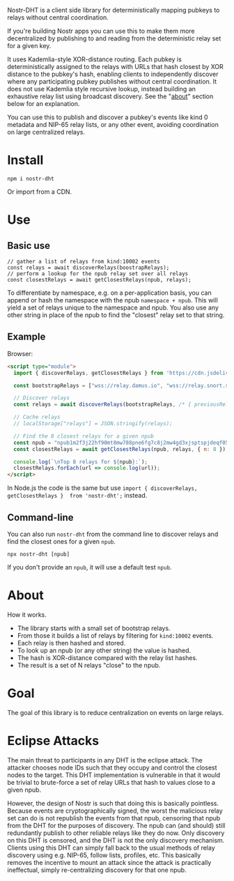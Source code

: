 Nostr-DHT is a client side library for deterministically mapping pubkeys to relays without central coordination.

If you're building Nostr apps you can use this to make them more decentralized by publishing to and reading from the deterministic relay set for a given key.

It uses Kademlia-style XOR-distance routing. Each pubkey is deterministically assigned to the relays with URLs that hash closest by XOR distance to the pubkey's hash, enabling clients to independently discover where any participating pubkey publishes without central coordination. It does not use Kademlia style recursive lookup, instead building an exhaustive relay list using broadcast discovery. See the "[about](#about)" section below for an explanation.

You can use this to publish and discover a pubkey's events like kind 0 metadata and NIP-65 relay lists, or any other event, avoiding coordination on large centralized relays.

# Install

```shell
npm i nostr-dht
```

Or import from a CDN.

# Use

## Basic use

```
// gather a list of relays from kind:10002 events
const relays = await discoverRelays(boostrapRelays);
// perform a lookup for the npub relay set over all relays
const closestRelays = await getClosestRelays(npub, relays);
```

To differentiate by namespace, e.g. on a per-application basis, you can append or hash the namespace with the npub `namespace + npub`. This will yield a set of relays unique to the namespace and npub. You also use any other string in place of the npub to find the "closest" relay set to that string.

## Example

Browser:

```html
<script type="module">
  import { discoverRelays, getClosestRelays } from 'https://cdn.jsdelivr.net/npm/nostr-dht@latest/nostr-dht.js';

  const bootstrapRelays = ["wss://relay.damus.io", "wss://relay.snort.social", "wss://nos.lol"];

  // Discover relays
  const relays = await discoverRelays(bootstrapRelays, /* { previousRelays: localStorage["relays"] } */);

  // Cache relays
  // localStorage["relays"] = JSON.stringify(relays);

  // Find the 8 closest relays for a given npub
  const npub = "npub1m2f3j22hf90mt8mw788pne6fg7c8j2mw4gd3xjsptspjdeqf05dqhr54wn";
  const closestRelays = await getClosestRelays(npub, relays, { n: 8 });

  console.log(`\nTop 8 relays for ${npub}:`);
  closestRelays.forEach(url => console.log(url));
</script>
```

In Node.js the code is the same but use `import { discoverRelays, getClosestRelays }  from 'nostr-dht';` instead.

## Command-line

You can also run `nostr-dht` from the command line to discover relays and find the closest ones for a given `npub`.

```shell
npx nostr-dht [npub]
```

If you don't provide an `npub`, it will use a default test `npub`.

# About

How it works.

- The library starts with a small set of bootstrap relays.
- From those it builds a list of relays by filtering for `kind:10002` events.
- Each relay is then hashed and stored.
- To look up an npub (or any other string) the value is hashed.
- The hash is XOR-distance compared with the relay list hashes.
- The result is a set of N relays "close" to the npub.

# Goal

The goal of this library is to reduce centralization on events on large relays.

# Eclipse Attacks

The main threat to participants in any DHT is the eclipse attack. The attacker chooses node IDs such that they occupy and control the closest nodes to the target. This DHT implementation is vulnerable in that it would be trivial to brute-force a set of relay URLs that hash to values close to a given npub.

However, the design of Nostr is such that doing this is basically pointless. Because events are cryptographically signed, the worst the malicious relay set can do is not republish the events from that npub, censoring that npub from the DHT for the purposes of discovery. The npub can (and should) still redundantly publish to other reliable relays like they do now. Only discovery on this DHT is censored, and the DHT is not the only discovery mechanism. Clients using this DHT can simply fall back to the usual methods of relay discovery using e.g. NIP-65, follow lists, profiles, etc. This basically removes the incentive to mount an attack since the attack is practically ineffectual, simply re-centralizing discovery for that one npub.
